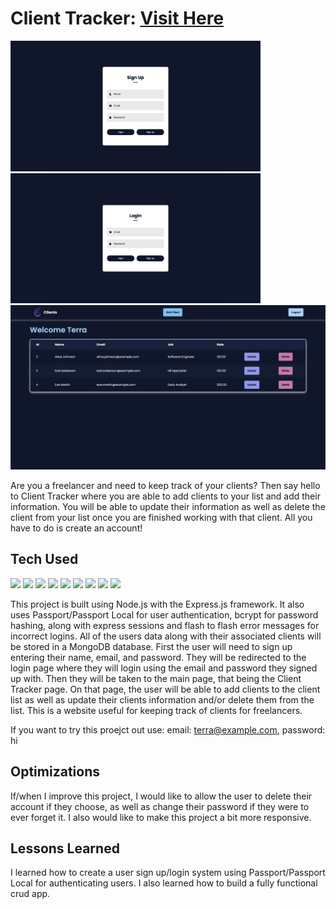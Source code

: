 # Client Tracker: <a href="https://client-tracker-jenr.onrender.com/login" target="_blank">Visit Here</a>

<p>
  <img width="400" src="https://github.com/Danielle-Higgins/client-tracker/blob/main/public/img/signup-preview.png">
  <img width="400" src="https://github.com/Danielle-Higgins/client-tracker/blob/main/public/img/login-preview.png">
  <img src="https://github.com/Danielle-Higgins/client-tracker/blob/main/public/img/client-tracker-preview.png">
</p>

Are you a freelancer and need to keep track of your clients? Then say hello to Client Tracker where you are able to add clients to your list and add their information. You will be able to update their information as well as delete the client from your list once you are finished working with that client. All you have to do is create an account!

## Tech Used

<p>
  <img src="https://img.shields.io/badge/ejs-%23B4CA65.svg?style=for-the-badge&logo=ejs&logoColor=black">
  <img src="https://img.shields.io/badge/css3-%231572B6.svg?style=for-the-badge&logo=css3&logoColor=white">
  <img src="https://img.shields.io/badge/javascript-%23323330.svg?style=for-the-badge&logo=javascript&logoColor=%23F7DF1E">
  <img src="https://img.shields.io/badge/node.js-6DA55F?style=for-the-badge&logo=node.js&logoColor=white">
  <img src="https://img.shields.io/badge/NPM-%23CB3837.svg?style=for-the-badge&logo=npm&logoColor=white">
  <img src="https://img.shields.io/badge/express.js-%23404d59.svg?style=for-the-badge&logo=express&logoColor=%2361DAFB">
  <img src="https://img.shields.io/badge/NODEMON-%23323330.svg?style=for-the-badge&logo=nodemon&logoColor=%BBDEAD">
  <img src="https://img.shields.io/badge/MongoDB-%234ea94b.svg?style=for-the-badge&logo=mongodb&logoColor=white">
  <img src="https://img.shields.io/badge/Render-%46E3B7.svg?style=for-the-badge&logo=render&logoColor=white">
</p>

This project is built using Node.js with the Express.js framework. It also uses Passport/Passport Local for user authentication, bcrypt for password hashing, along with express sessions and flash to flash error messages for incorrect logins. All of the users data along with their associated clients will be stored in a MongoDB database. First the user will need to sign up entering their name, email, and password. They will be redirected to the login page where they will login using the email and password they signed up with. Then they will be taken to the main page, that being the Client Tracker page. On that page, the user will be able to add clients to the client list as well as update their clients information and/or delete them from the list. This is a website useful for keeping track of clients for freelancers.

If you want to try this proejct out use: email: terra@example.com, password: hi

## Optimizations

If/when I improve this project, I would like to allow the user to delete their account if they choose, as well as change their password if they were to ever forget it. I also would like to make this project a bit more responsive.

## Lessons Learned

I learned how to create a user sign up/login system using Passport/Passport Local for authenticating users. I also learned how to build a fully functional crud app.
